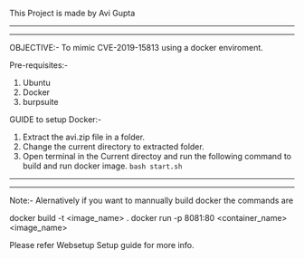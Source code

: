 This Project is made by Avi Gupta 

-----------------------------------------------------------------------------
-----------------------------------------------------------------------------

OBJECTIVE:- To mimic CVE-2019-15813 using a docker enviroment.

Pre-requisites:-
1. Ubuntu 
2. Docker 
3. burpsuite


GUIDE to setup Docker:-

1. Extract the avi.zip file in a folder.
2. Change the current directory to extracted folder.
3. Open terminal in the Current directoy and run the following command to build and run docker image.
	`bash start.sh`


-----------------------------------------------------------------------------
-----------------------------------------------------------------------------
Note:- Alernatively if you want to mannually build docker the commands are 

docker build -t <image_name> .
docker run -p 8081:80 <container_name> <image_name>

Please refer Websetup Setup guide for more info.


